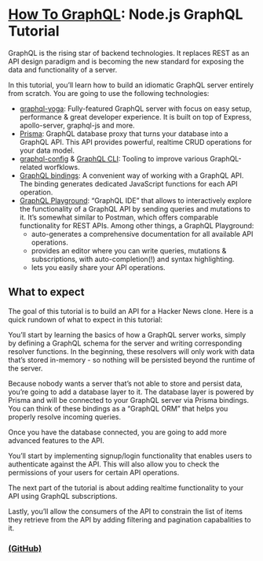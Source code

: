 # [How To GraphQL](https://www.howtographql.com/graphql-js/0-introduction/): Node.js GraphQL Tutorial
GraphQL is the rising star of backend technologies. It replaces REST as an API design paradigm and is becoming the new standard for exposing the data and functionality of a server.

In this tutorial, you’ll learn how to build an idiomatic GraphQL server entirely from scratch. You are going to use the following technologies:

- [graphql-yoga](https://github.com/prisma/graphql-yoga): Fully-featured GraphQL server with focus on easy setup, performance & great developer experience. It is built on top of Express, apollo-server, graphql-js and more.
- [Prisma](https://www.prisma.io/): GraphQL database proxy that turns your database into a GraphQL API. This API provides powerful, realtime CRUD operations for your data model.
- [graphql-config](https://github.com/prisma/graphql-config) & [GraphQL CLI](https://github.com/graphql-cli/graphql-cli): Tooling to improve various GraphQL-related worfklows.
- [GraphQL bindings](https://www.prisma.io/blog/reusing-and-composing-graphql-apis-with-graphql-bindings-80a4aa37cff5/): A convenient way of working with a GraphQL API. The binding generates dedicated JavaScript functions for each API operation.
- [GraphQL Playground](https://github.com/prisma/graphql-playground): “GraphQL IDE” that allows to interactively explore the functionality of a GraphQL API by sending queries and mutations to it. It’s somewhat similar to Postman, which offers comparable functionality for REST APIs. Among other things, a GraphQL Playground:
  - auto-generates a comprehensive documentation for all available API operations.
  - provides an editor where you can write queries, mutations & subscriptions, with auto-completion(!) and syntax highlighting.
  - lets you easily share your API operations.

## What to expect

The goal of this tutorial is to build an API for a Hacker News clone. Here is a quick rundown of what to expect in this tutorial:

You’ll start by learning the basics of how a GraphQL server works, simply by defining a GraphQL schema for the server and writing corresponding resolver functions. In the beginning, these resolvers will only work with data that’s stored in-memory - so nothing will be persisted beyond the runtime of the server.

Because nobody wants a server that’s not able to store and persist data, you’re going to add a database layer to it. The database layer is powered by Prisma and will be connected to your GraphQL server via Prisma bindings. You can think of these bindings as a “GraphQL ORM” that helps you properly resolve incoming queries.

Once you have the database connected, you are going to add more advanced features to the API.

You’ll start by implementing signup/login functionality that enables users to authenticate against the API. This will also allow you to check the permissions of your users for certain API operations.

The next part of the tutorial is about adding realtime functionality to your API using GraphQL subscriptions.

Lastly, you’ll allow the consumers of the API to constrain the list of items they retrieve from the API by adding filtering and pagination capabalities to it.

### [(GitHub)](https://github.com/howtographql/graphql-js)
